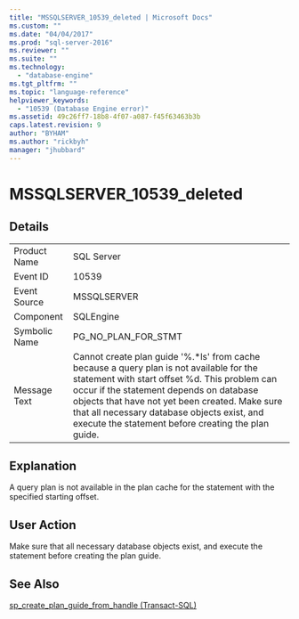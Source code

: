 ```yaml
---
title: "MSSQLSERVER_10539_deleted | Microsoft Docs"
ms.custom: ""
ms.date: "04/04/2017"
ms.prod: "sql-server-2016"
ms.reviewer: ""
ms.suite: ""
ms.technology: 
  - "database-engine"
ms.tgt_pltfrm: ""
ms.topic: "language-reference"
helpviewer_keywords: 
  - "10539 (Database Engine error)"
ms.assetid: 49c26ff7-18b8-4f07-a087-f45f63463b3b
caps.latest.revision: 9
author: "BYHAM"
ms.author: "rickbyh"
manager: "jhubbard"
---
```

# MSSQLSERVER_10539_deleted
  
## Details  
  
|||  
|-|-|  
|Product Name|SQL Server|  
|Event ID|10539|  
|Event Source|MSSQLSERVER|  
|Component|SQLEngine|  
|Symbolic Name|PG_NO_PLAN_FOR_STMT|  
|Message Text|Cannot create plan guide '%.*ls' from cache because a query plan is not available for the statement with start offset %d. This problem can occur if the statement depends on database objects that have not yet been created. Make sure that all necessary database objects exist, and execute the statement before creating the plan guide.|  
  
## Explanation  
A query plan is not available in the plan cache for the statement with the specified starting offset.  
  
## User Action  
Make sure that all necessary database objects exist, and execute the statement before creating the plan guide.  
  
## See Also  
[sp_create_plan_guide_from_handle &#40;Transact-SQL&#41;](../Topic/sp_create_plan_guide_from_handle%20(Transact-SQL).md)  
  
